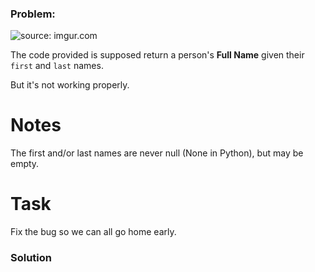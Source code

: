 ### Problem:
<img src="https://i.imgur.com/ta6gv1i.png?1" title="source: imgur.com">


<p>The code provided is supposed return a person&apos;s <strong>Full Name</strong> given their <code>first</code> and <code>last</code> names.</p>
<p>But it&apos;s not working properly.</p>
<h1 id="notes">Notes</h1>
<p>The first and/or last names are never null (None in Python), but may be empty.</p>
<h1 id="task">Task</h1>
<p>Fix the bug so we can all go home early.</p>

### Solution